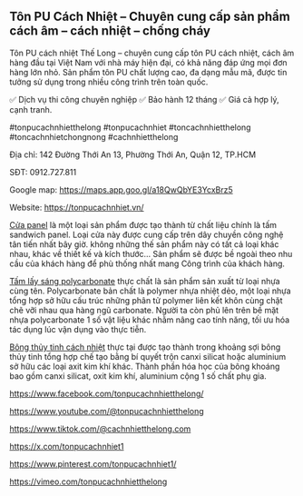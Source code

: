 ## Tôn PU Cách Nhiệt – Chuyên cung cấp sản phẩm cách âm – cách nhiệt – chống cháy

Tôn PU cách nhiệt Thế Long – chuyên cung cấp tôn PU cách nhiệt, cách âm hàng đầu tại Việt Nam với nhà máy hiện đại, có khả năng đáp ứng mọi đơn hàng lớn nhỏ. Sản phẩm tôn PU chất lượng cao, đa dạng mẫu mã, được tin tưởng sử dụng trong nhiều công trình trên toàn quốc.

✅ Dịch vụ thi công chuyên nghiệp ✅ Bảo hành 12 tháng ✅ Giá cả hợp lý, cạnh tranh.

#tonpucachnhietthelong #tonpucachnhiet #toncachnhietthelong #toncachnhietchongnong #cachnhietthelong

Địa chỉ: 142 Đường Thới An 13, Phường Thới An, Quận 12, TP.HCM

SĐT: 0912.727.811

Google map: https://maps.app.goo.gl/a18QwQbYE3YcxBrz5

Website: https://tonpucachnhiet.vn/

[Cửa panel](https://tonpucachnhiet.vn/danh-muc-san-pham/cua-panel/) là một loại sản phẩm được tạo thành từ chất liệu chính là tấm sandwich panel. Loại cửa này được cung cấp trên dây chuyền công nghệ tân tiến nhất bây giờ. không những thế sản phẩm này có tất cả loại khác nhau, khác về thiết kế và kích thước… Sản phẩm sẽ được bề ngoài theo nhu cầu của khách hàng để phù thống nhất mang Công trình của khách hàng.


[Tấm lấy sáng polycarbonate](https://tonpucachnhiet.vn/danh-muc-san-pham/tam-lay-sang-polycarbonate/) thực chất là sản phẩm sản xuất từ loại nhựa cùng tên. Polycarbonate bản chất là polymer nhựa nhiệt dẻo, một loại nhựa tổng hợp sở hữu cấu trúc những phân tử polymer liên kết khôn cùng chặt chẽ vỡi nhau qua hàng ngũ carbonate. Người ta còn phủ lên trên bề mặt nhựa polycarbonate 1 số vật liệu khác nhằm nâng cao tính năng, tối ưu hóa tác dụng lúc vận dụng vào thực tiễn.

[Bông thủy tinh cách nhiệt](https://tonpucachnhiet.vn/danh-muc-san-pham/bong-thuy-tinh-cach-nhiet/) thực tại được tạo thành trong khoảng sợi bông thủy tinh tổng hợp chế tạo bằng bí quyết trộn canxi silicat hoặc aluminium sở hữu các loại axit kim khí khác. Thành phần hóa học của bông khoáng bao gồm canxi silicat, oxit kim khí, aluminium cộng 1 số chất phụ gia.

https://www.facebook.com/tonpucachnhietthelong/

https://www.youtube.com/@tonpucachnhietthelong

https://www.tiktok.com/@cachnhietthelong.com

https://x.com/tonpucachnhiet1

https://www.pinterest.com/tonpucachnhiet1/

https://vimeo.com/tonpucachnhietthelong
